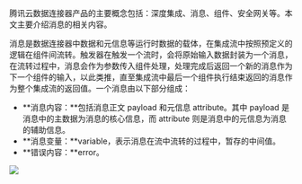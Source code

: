 腾讯云数据连接器产品的主要概念包括：深度集成、消息、组件、安全网关等。本文主要介绍消息的相关内容。

消息是数据连接器中数据和元信息等运行时数据的载体，在集成流中按照预定义的逻辑在组件间流转。触发器在触发一个流时，会将原始输入数据封装为一个消息，在流转过程中，消息会作为参数传入组件处理，处理完成后返回一个新的消息作为下一个组件的输入，以此类推，直至集成流中最后一个组件执行结束返回的消息作为整个集成流的返回值。一个消息由以下部分组成：
- **消息内容：**包括消息正文 payload 和元信息 attribute。其中 payload 是消息中的主数据为消息的核心信息，而 attribute 则是消息中的元信息为消息的辅助信息。
- **消息变量：**variable，表示消息在流中流转的过程中，暂存的中间值。
- **错误内容：**error。

![](https://qcloudimg.tencent-cloud.cn/raw/84bb85f837e17b24bef020ea31b62e77.png)
